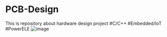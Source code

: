 # PCB-Design
This is repository about hardware design project
#C/C++
#Embedded/IoT
#PowerELE
![image](https://github.com/user-attachments/assets/a70fb37d-29ec-4305-85a8-bc96951dbf64)
